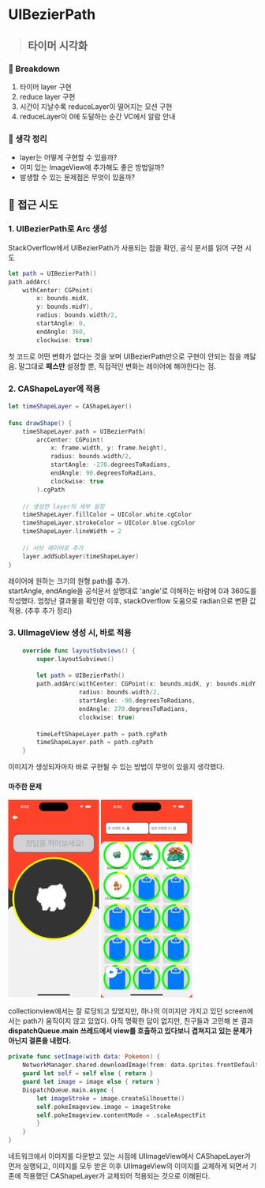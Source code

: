 # UIBezierPath

> ## 타이머 시각화

### 🥚 Breakdown
1. 타이머 layer 구현
2. reduce layer 구현
3. 시간이 지날수록 reduceLayer이 떨어지는 모션 구현
4. reduceLayer이 0에 도달하는 순간 VC에서 알람 안내

### 🐣 생각 정리
- layer는 어떻게 구현할 수 있을까?
- 이미 있는 ImageView에 추가해도 좋은 방법일까?
- 발생할 수 있는 문제점은 무엇이 있을까?

## 🐔 접근 시도

### 1. UIBezierPath로 Arc 생성
StackOverflow에서 UIBezierPath가 사용되는 점을 확인, 공식 문서를 읽어 구현 시도

```swift
let path = UIBezierPath()
path.addArc(
    withCenter: CGPoint(
        x: bounds.midX,
        y: bounds.midY),
        radius: bounds.width/2,
        startAngle: 0,
        endAngle: 360,
        clockwise: true)
```
첫 코드로 어떤 변화가 없다는 것을 보며 UIBezierPath만으로 구현이 안되는 점을 깨닳음. 말그대로 **패스만** 설정할 뿐, 직접적인 변화는 레이어에 해야한다는 점.
<br/>

### 2. CAShapeLayer에 적용
```swift
let timeShapeLayer = CAShapeLayer()

func drawShape() {
    timeShapeLayer.path = UIBezierPath(
        arcCenter: CGPoint(
            x: frame.width, y: frame.height),
            radius: bounds.width/2,
            startAngle: -270.degreesToRadians,
            endAngle: 90.degreesToRadians,
            clockwise: true
        ).cgPath
    
    // 생성한 layer의 세부 설정
    timeShapeLayer.fillColor = UIColor.white.cgColor
    timeShapeLayer.strokeColor = UIColor.blue.cgColor
    timeShapeLayer.lineWidth = 2

    // 서브 레이어로 추가
    layer.addSublayer(timeShapeLayer)
}
```
레이어에 원하는 크기의 원형 path를 추가.<br/>
startAngle, endAngle을 공식문서 설명대로 'angle'로 이해하는 바람에 0과 360도를 작성했다. 엄청난 결과물을 확인한 이후, stackOverflow 도움으로 radian으로 변환 값 적용. (추후 추가 정리)

### 3. UIImageView 생성 시, 바로 적용

```swift
    override func layoutSubviews() {
        super.layoutSubviews()
        
        let path = UIBezierPath()
        path.addArc(withCenter: CGPoint(x: bounds.midX, y: bounds.midY),
                    radius: bounds.width/2,
                    startAngle: -90.degreesToRadians,
                    endAngle: 270.degreesToRadians,
                    clockwise: true)
        
        timeLeftShapeLayer.path = path.cgPath
        timeShapeLayer.path = path.cgPath
    }
```
이미지가 생성되자마자 바로 구현될 수 있는 방법이 무엇이 있을지 생각했다.

#### 마주한 문제
<img src="./imageAssets/UIBezierExample.png" height = "400">
<img src="./imageAssets/UIBezierExample2.png" height = "400">

collectionview에서는 잘 로딩되고 있었지만, 하나의 이미지만 가지고 있던 screen에서는 path가 움직이지 않고 있었다.
아직 명확한 답이 없지만, 친구들과 고민해 본 결과 **dispatchQueue.main 쓰레드에서 view를 호출하고 있다보니 겹쳐지고 있는 문제가 아닌지 결론을 내렸다.**

```swift
private func setImage(with data: Pokemon) {
    NetworkManager.shared.downloadImage(from: data.sprites.frontDefault) { [weak self] image in
    guard let self = self else { return }
    guard let image = image else { return }
    DispatchQueue.main.async {
        let imageStroke = image.createSilhouette()
        self.pokeImageview.image = imageStroke
        self.pokeImageview.contentMode = .scaleAspectFit
        }
    }
}
```
네트워크에서 이미지를 다운받고 있는 시점에 UIImageView에서 CAShapeLayer가 먼저 실행되고, 이미지를 모두 받은 이후 UIImageView의 이미지를 교체하게 되면서 기존에 적용했던 CAShapeLayer가 교체되어 적용되는 것으로 이해된다.